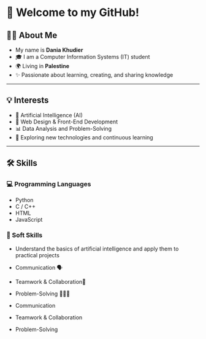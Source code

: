 # 👋 Welcome to my GitHub!  

## 👩‍💻 About Me  
- My name is **Dania Khudier**  
- 🎓 I am a Computer Information Systems (IT) student  
- 🌍 Living in **Palestine**  
- ✨ Passionate about learning, creating, and sharing knowledge  

---

## 💡 Interests  
- 🤖 Artificial Intelligence (AI)  
- 🎨 Web Design & Front-End Development  
- 📊 Data Analysis and Problem-Solving  
- 🚀 Exploring new technologies and continuous learning  
---
## 🛠️ Skills  

### 💻 Programming Languages  
- Python  
- C / C++  
- HTML 
- JavaScript

### 🤝 Soft Skills  
- Understand the basics of artificial intelligence and apply them to practical projects
- Communication 🗣️
- Teamwork & Collaboration🤝
- Problem-Solving 👩🏻‍💻


- Communication  
- Teamwork & Collaboration  
- Problem-Solving
